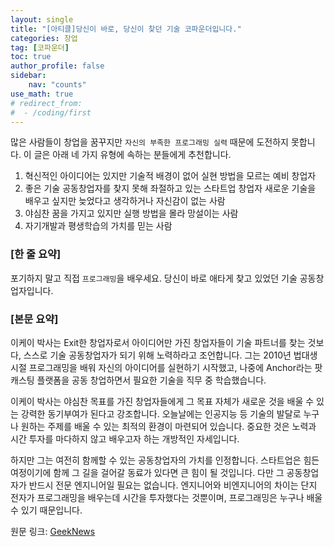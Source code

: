 ```yaml
---
layout: single
title: "[아티클]당신이 바로, 당신이 찾던 기술 코파운더입니다."
categories: 창업
tag: [코파운더]
toc: true
author_profile: false
sidebar:
    nav: "counts"
use_math: true
# redirect_from:
#  - /coding/first
---
```


많은 사람들이 창업을 꿈꾸지만 `자신의 부족한 프로그래밍 실력` 때문에 도전하지 못합니다.
이 글은 아래 네 가지 유형에 속하는 분들에게 추천합니다.

1. 혁신적인 아이디어는 있지만 기술적 배경이 없어 실현 방법을 모르는 예비 창업자
2. 좋은 기술 공동창업자를 찾지 못해 좌절하고 있는 스타트업 창업자
새로운 기술을 배우고 싶지만 늦었다고 생각하거나 자신감이 없는 사람
3. 야심찬 꿈을 가지고 있지만 실행 방법을 몰라 망설이는 사람
4. 자기개발과 평생학습의 가치를 믿는 사람

### [한 줄 요약]<br>
포기하지 말고 직접 `프로그래밍`을 배우세요. 당신이 바로 애타게 찾고 있었던 기술 공동창업자입니다.

### [본문 요약]<br>
이케이 박사는 Exit한 창업자로서 아이디어만 가진 창업자들이 기술 파트너를 찾는 것보다, 스스로 기술 공동창업자가 되기 위해 노력하라고 조언합니다. 그는 2010년 법대생 시절 프로그래밍을 배워 자신의 아이디어를 실현하기 시작했고, 나중에 Anchor라는 팟캐스팅 플랫폼을 공동 창업하면서 필요한 기술을 직무 중 학습했습니다. 

이케이 박사는 야심찬 목표를 가진 창업자들에게 그 목표 자체가 새로운 것을 배울 수 있는 강력한 동기부여가 된다고 강조합니다. 오늘날에는 인공지능 등 기술의 발달로 누구나 원하는 주제를 배울 수 있는 최적의 환경이 마련되어 있습니다. 중요한 것은 노력과 시간 투자를 마다하지 않고 배우고자 하는 개방적인 자세입니다.

하지만 그는 여전히 함께할 수 있는 공동창업자의 가치를 인정합니다. 스타트업은 힘든 여정이기에 함께 그 길을 걸어갈 동료가 있다면 큰 힘이 될 것입니다. 다만 그 공동창업자가 반드시 전문 엔지니어일 필요는 없습니다. 엔지니어와 비엔지니어의 차이는 단지 전자가 프로그래밍을 배우는데 시간을 투자했다는 것뿐이며, 프로그래밍은 누구나 배울 수 있기 때문입니다.

원문 링크: [GeekNews](https://news.hada.io/topic?id=14609&fbclid=IwZXh0bgNhZW0CMTAAAR08V8LfU-_6wz8g5GV15lxVHFV0nXLjHDDfxzh-pF3c0lcPb9E2nYacWdk_aem_Aavq90YbtQTMCHRYeTmy94h5Y8QaCwxs5gQjeyJVWgbkmJVdvWja9V4-UsHNnXaPGN5ZMsE211RP5nqMYCpX5UFo)